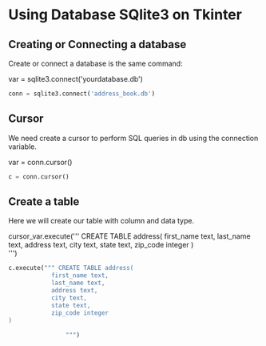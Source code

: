 # Using Database SQlite3 on Tkinter #

## Creating or Connecting a database ##

Create or connect a database is the same command: 

var = sqlite3.connect('yourdatabase.db')

~~~python
conn = sqlite3.connect('address_book.db')
~~~

## Cursor ##

We need create a cursor to perform SQL queries in db using the connection variable. 

var = conn.cursor()

~~~python
c = conn.cursor()
~~~

## Create a table ##

Here we will create our table with column and data type.

cursor_var.execute(''' CREATE TABLE address(
            first_name text,
            last_name text,
            address text,
            city text,
            state text,
            zip_code integer
)      
                ''')

~~~python
c.execute(""" CREATE TABLE address(
            first_name text,
            last_name text,
            address text,
            city text,
            state text,
            zip_code integer
)
                
                """)
~~~